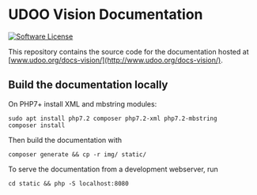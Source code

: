 # UDOO Vision Documentation

[![Software License](https://img.shields.io/badge/license-MIT-brightgreen.svg?style=flat-square)](https://github.com/UDOOboard/Vision-Docs/LICENSE)

This repository contains the source code for the documentation hosted at [www.udoo.org/docs-vision/](http://www.udoo.org/docs-vision/).


## Build the documentation locally
On PHP7+ install XML and mbstring modules:

    sudo apt install php7.2 composer php7.2-xml php7.2-mbstring
    composer install

Then build the documentation with

    composer generate && cp -r img/ static/

To serve the documentation from a development webserver, run

    cd static && php -S localhost:8080
